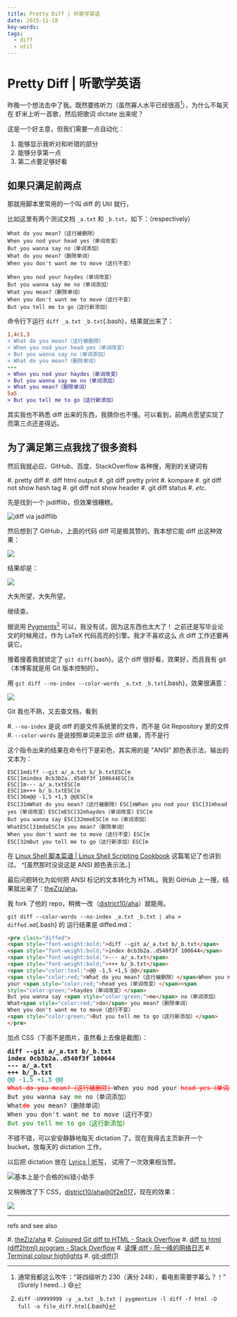 ```yaml
---
title: Pretty Diff | 听歌学英语
date: 2015-11-18
key-words:
tags:
  - diff
  - util
---
```


Pretty Diff | 听歌学英语
========================

昨晚一个想法击中了我。既然要练听力（虽然寡人水平已经很高[^fallback]），为什么不每天在
虾米上听一首歌，然后把歌词 dictate 出来呢？

[^fallback]: 通常我都这么吹牛：“哥四级听力 230（满分 248），看电影需要字幕么？！” (Surely I need...) :smile:

这是一个好主意，但我们需要一点自动化：

1.  能够显示我听对和听错的部分
2.  能够分享第一点
3.  第二点要足够好看

如果只满足前两点
----------------

那就用脚本里常用的一个叫 diff 的 Util 就行，

比如这里有两个测试文档 `_a.txt` 和 `_b.txt`，如下：（respectively）

```tzx-bigquote
What do you mean?（这行被删除）
When you nod your head yes（单词改变）
But you wanna say no（单词添加）
What do you mean?（删除单词）
When you don't want me to move（这行不变）
```

```tzx-bigquote
When you nod your haydes（单词改变）
But you wanna say me no（单词添加）
What you mean?（删除单词）
When you don't want me to move（这行不变）
But you tell me to go（这行新添加）
```

命令行下运行 `diff _a.txt _b.txt`{.bash}，结果就出来了：

```diff
1,4c1,3
< What do you mean?（这行被删除）
< When you nod your head yes（单词改变）
< But you wanna say no（单词添加）
< What do you mean?（删除单词）
---
> When you nod your haydes（单词改变）
> But you wanna say me no（单词添加）
> What you mean?（删除单词）
5a5
> But you tell me to go（这行新添加）
```

其实我也不熟悉 diff 出来的东西，我猜你也不懂。可以看到，前两点愿望实现了而第三点还差得远。

为了满足第三点我找了很多资料
----------------------------

然后我就必应、GitHub、百度、StackOverflow 各种搜，用到的关键词有

#.  pretty diff
#.  diff html output
#.  git diff pretty print
#.  kompare
#.  git diff not show hash tag
#.  git diff not show header
#.  git diff status
#.  *etc.*

先是找到一个 jsdifflib，但效果很糟糕。

![diff via jsdifflib](http://gnat.qiniudn.com/diffed/jsdifflib.png)

然后想到了 GitHub，上面的代码 diff 可是极其赞的。我本想它能 diff 出这种效果：

![](http://gnat.qiniudn.com/diffed/github-diff.png)

结果却是：

![](http://gnat.qiniudn.com/diffed/github-diff-terrible.png)

大失所望，大失所望。

继续查。

据说用 [Pygments](http://pygments.org/)[^pygments] 可以，我没有试，因为这东西也太大了！
之前还是写毕业论文的时候用过，作为 LaTeX 代码高亮的引擎。我才不喜欢这么
点 diff 工作还要再装它。

[^pygments]: `diff -U9999999 -y _a.txt _b.txt | pygmentize -l diff -f html -O full -o file_diff.html`{.bash}

搜着搜着我就锁定了 `git diff`{.bash}。这个 diff 很好看，效果好，而且我有 git（本博客就是用 Git 版本控制的）。

用 `git diff --no-index --color-words _a.txt _b.txt`{.bash}，效果很满意：

![](http://gnat.qiniudn.com/diffed/git-diff.png)

Git 我也不熟，又去查文档，看到

#.  `--no-index` 是说 diff 的是文件系统里的文件，而不是 Git Repository 里的文件
#.  `--color-words` 是说按照单词来显示 diff 结果，而不是行

这个指令出来的结果在命令行下是彩色，其实用的是 "ANSI" 颜色表示法，输出的文本为：

```tzx-plain
ESC[1mdiff --git a/_a.txt b/_b.txtESC[m
ESC[1mindex 0cb3b2a..d540f3f 100644ESC[m
ESC[1m--- a/_a.txtESC[m
ESC[1m+++ b/_b.txtESC[m
ESC[36m@@ -1,5 +1,5 @@ESC[m
ESC[31mWhat do you mean?（这行被删除）ESC[mWhen you nod your ESC[31mhead yes（单词改变）ESC[mESC[32mhaydes（单词改变）ESC[m
But you wanna say ESC[32mmeESC[m no（单词添加）
WhatESC[31mdoESC[m you mean?（删除单词）
When you don't want me to move（这行不变）ESC[m
ESC[32mBut you tell me to go（这行新添加）ESC[m
```

在 [Linux Shell 脚本菜谱 | Linux Shell Scripting Cookbook](post-0024-linux-shell-scripting-cookbook.html) 这篇笔记了也讲到过。
^[虽然那时没说这是 ANSI 颜色表示法。]

最后问题转化为如何把 ANSI 标记的文本转化为 HTML。我到 GitHub 上一搜，结果就出来了：[theZiz/aha](https://github.com/theZiz/aha)。

我 fork 了他的 repo，稍微一改（[district10/aha](https://github.com/district10/aha)）就能用。

`git diff --color-words --no-index _a.txt _b.txt | aha > diffed.md`{.bash} 的
运行结果是 diffed.md：

```html
<pre class="diffed">
<span style="font-weight:bold;">diff --git a/_a.txt b/_b.txt</span>
<span style="font-weight:bold;">index 0cb3b2a..d540f3f 100644</span>
<span style="font-weight:bold;">--- a/_a.txt</span>
<span style="font-weight:bold;">+++ b/_b.txt</span>
<span style="color:teal;">@@ -1,5 +1,5 @@</span>
<span style="color:red;">What do you mean?（这行被删除）</span>When you nod
your <span style="color:red;">head yes（单词改变）</span><span
style="color:green;">haydes（单词改变）</span>
But you wanna say <span style="color:green;">me</span> no（单词添加）
What<span style="color:red;">do</span> you mean?（删除单词）
When you don't want me to move（这行不变）
<span style="color:green;">But you tell me to go（这行新添加）</span>
</pre>
```

加点 CSS（下面不是图片，虽然看上去像是截图）：

<pre class="diffed">
<span style="font-weight:bold;">diff --git a/_a.txt b/_b.txt</span>
<span style="font-weight:bold;">index 0cb3b2a..d540f3f 100644</span>
<span style="font-weight:bold;">--- a/_a.txt</span>
<span style="font-weight:bold;">+++ b/_b.txt</span>
<span style="color:teal;">@@ -1,5 +1,5 @@</span>
<span style="color:red;text-decoration:line-through;">What do you mean?（这行被删除）</span>When you nod your <span style="color:red;text-decoration:line-through;">head yes（单词改变）</span><span style="color:green;">haydes（单词改变）</span>
But you wanna say <span style="color:green;">me</span> no（单词添加）
What<span style="color:red;text-decoration:line-through;">do</span> you mean?（删除单词）
When you don't want me to move（这行不变）
<span style="color:green;">But you tell me to go（这行新添加）</span>
</pre>

不错不错，可以安安静静地每天 dictation 了。现在我得去主页新开一个 bucket，放每天的 dictation 工作。

以后把 dictation 放在 [Lyrics | 听写](http://tangzx.qiniudn.com/lyrics.html)，
试用了一次效果相当赞。

![基本上是个合格的纠错小助手](http://gnat.qiniudn.com/dictation.png)

又稍微改了下 CSS，[district10/aha@0f2e017](https://github.com/district10/aha/commit/0f2e01732a978b94812067e9f00a06f3f8488cb1#diff-b195e3edfccd2066f031dd3d65cfea88L295)，现在的效果：

![](http://gnat.qiniudn.com/diffed/diff-new-css-2.png)

---

refs and see also

#.  [theZiz/aha](https://github.com/theZiz/aha)
#.  [Coloured Git diff to HTML - Stack Overflow](http://stackoverflow.com/questions/2013091/coloured-git-diff-to-html)
#.  [diff to html (diff2html) program - Stack Overflow](http://stackoverflow.com/questions/641055/diff-to-html-diff2html-program)
#.  [读懂 diff - 阮一峰的网络日志](http://www.ruanyifeng.com/blog/2012/08/how_to_read_diff.html)
#.  [Terminal colour highlights](http://www.pixelbeat.org/docs/terminal_colours/)
#.  [git-diff(1)](https://www.kernel.org/pub/software/scm/git/docs/git-diff.html)
